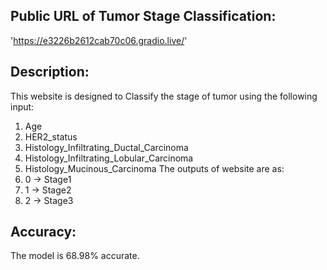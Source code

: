 ## Public URL of Tumor Stage Classification:
'https://e3226b2612cab70c06.gradio.live/'
## Description:
This website is designed to Classify the stage of tumor using the following input:
1. Age
2. HER2_status
3. Histology_Infiltrating_Ductal_Carcinoma
4. Histology_Infiltrating_Lobular_Carcinoma
5. Histology_Mucinous_Carcinoma
The outputs of website are as:
1. 0 -> Stage1
2. 1 -> Stage2
3. 2 -> Stage3
## Accuracy:
The model is 68.98% accurate.
